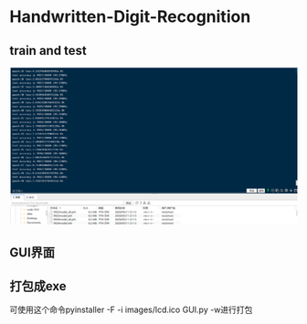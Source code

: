# Handwritten-Digit-Recognition

##  train and test
<div align="center">
<img src="https://github.com/lvchuandong/Handwritten-Digit-Recognition/blob/master/images/%E6%88%AA%E5%9B%BE.png" width="600"  />
</div>

## GUI界面
## 打包成exe
可使用这个命令pyinstaller -F -i images/lcd.ico GUI.py -w进行打包
